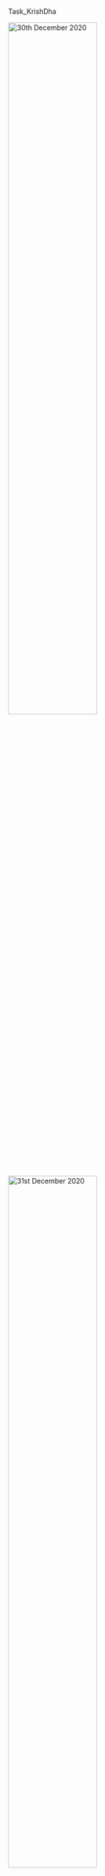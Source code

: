 Task_KrishDha
<html>
    <body>
        <!-- The grid: four columns -->
<div class="row">
    <div class="column">
      <img src="https://www.tollywood.net/wp-content/uploads/2020/10/Sai-Pallavi-repeat-romance-with-Nani-and-Sharwanand.jpg" style="width:60%;" alt="30th December 2020" onclick="myFunction(this);">
    </div>
    <div class="column">
      <img src="https://www.tollywood.net/wp-content/uploads/2020/10/Sai-Pallavi-repeat-romance-with-Nani-and-Sharwanand.jpg" style="width:60%;" alt="31st December 2020" onclick="myFunction(this);">
    </div>
    <div class="column">
      <img src="https://www.tollywood.net/wp-content/uploads/2020/10/Sai-Pallavi-repeat-romance-with-Nani-and-Sharwanand.jpg" style="width: 60%;" alt="1 jan 2021" onclick="myFunction(this);">
    </div>
    <div class="column">
      <img src="https://www.tollywood.net/wp-content/uploads/2020/10/Sai-Pallavi-repeat-romance-with-Nani-and-Sharwanand.jpg" style="width:60%;" alt="2 jan 2021" onclick="myFunction(this);">
    </div>
    <div class="column">
      <img src="https://www.tollywood.net/wp-content/uploads/2020/10/Sai-Pallavi-repeat-romance-with-Nani-and-Sharwanand.jpg" style="width:60%;" alt="2 jan 2021" onclick="myFunction(this);">
    </div>
    <div class="column">
      <img src="https://www.tollywood.net/wp-content/uploads/2020/10/Sai-Pallavi-repeat-romance-with-Nani-and-Sharwanand.jpg" style="width:60%;" alt="2 jan 2021" onclick="myFunction(this);">
    </div>
    <div class="column">
      <img src="https://www.tollywood.net/wp-content/uploads/2020/10/Sai-Pallavi-repeat-romance-with-Nani-and-Sharwanand.jpg" style="width:60%;" alt="2 jan 2021" onclick="myFunction(this);">
    </div>
    <div class="column">
      <img src="https://www.tollywood.net/wp-content/uploads/2020/10/Sai-Pallavi-repeat-romance-with-Nani-and-Sharwanand.jpg" style="width:60%;" alt="2 jan 2021" onclick="myFunction(this);">
    </div>
    <div class="column">
      <img src="https://www.tollywood.net/wp-content/uploads/2020/10/Sai-Pallavi-repeat-romance-with-Nani-and-Sharwanand.jpg" style="width:60%;" alt="2 jan 2021" onclick="myFunction(this);">
    </div>
    <div class="column">
      <img src="https://www.tollywood.net/wp-content/uploads/2020/10/Sai-Pallavi-repeat-romance-with-Nani-and-Sharwanand.jpg" style="width:60%;" alt="2 jan 2021" onclick="myFunction(this);">
    </div>
    <div class="column">
      <img src="https://www.tollywood.net/wp-content/uploads/2020/10/Sai-Pallavi-repeat-romance-with-Nani-and-Sharwanand.jpg" style="width:60%;" alt="2 jan 2021" onclick="myFunction(this);">
    </div>
    <div class="column">
      <img src="https://www.tollywood.net/wp-content/uploads/2020/10/Sai-Pallavi-repeat-romance-with-Nani-and-Sharwanand.jpg" style="width:60%;" alt="2 jan 2021" onclick="myFunction(this);">
    </div>
    <div class="column">
      <img src="https://www.tollywood.net/wp-content/uploads/2020/10/Sai-Pallavi-repeat-romance-with-Nani-and-Sharwanand.jpg" style="width:60%;" alt="2 jan 2021" onclick="myFunction(this);">
    </div>
    <div class="column">
      <img src="https://www.tollywood.net/wp-content/uploads/2020/10/Sai-Pallavi-repeat-romance-with-Nani-and-Sharwanand.jpg" style="width:60%;" alt="2 jan 2021" onclick="myFunction(this);">
    </div>
    <div class="column">
      <img src="https://www.tollywood.net/wp-content/uploads/2020/10/Sai-Pallavi-repeat-romance-with-Nani-and-Sharwanand.jpg" style="width:60%;" alt="31st December 2020" onclick="myFunction(this);">
    </div>
    <div class="column">
      <img src="https://www.tollywood.net/wp-content/uploads/2020/10/Sai-Pallavi-repeat-romance-with-Nani-and-Sharwanand.jpg" style="width: 60%;" alt="1 jan 2021" onclick="myFunction(this);">
    </div>
    <div class="column">
      <img src="https://www.tollywood.net/wp-content/uploads/2020/10/Sai-Pallavi-repeat-romance-with-Nani-and-Sharwanand.jpg" style="width:60%;" alt="2 jan 2021" onclick="myFunction(this);">
    </div>
    <div class="column">
      <img src="https://www.tollywood.net/wp-content/uploads/2020/10/Sai-Pallavi-repeat-romance-with-Nani-and-Sharwanand.jpg" style="width:60%;" alt="2 jan 2021" onclick="myFunction(this);">
    </div>
    <div class="column">
      <img src="https://www.tollywood.net/wp-content/uploads/2020/10/Sai-Pallavi-repeat-romance-with-Nani-and-Sharwanand.jpg" style="width:60%;" alt="2 jan 2021" onclick="myFunction(this);">
    </div>
    <div class="column">
      <img src="https://www.tollywood.net/wp-content/uploads/2020/10/Sai-Pallavi-repeat-romance-with-Nani-and-Sharwanand.jpg" style="width:60%;" alt="2 jan 2021" onclick="myFunction(this);">
    </div>
    <div class="column">
      <img src="https://www.tollywood.net/wp-content/uploads/2020/10/Sai-Pallavi-repeat-romance-with-Nani-and-Sharwanand.jpg" style="width:60%;" alt="2 jan 2021" onclick="myFunction(this);">
    </div>
    <div class="column">
      <img src="https://www.tollywood.net/wp-content/uploads/2020/10/Sai-Pallavi-repeat-romance-with-Nani-and-Sharwanand.jpg" style="width:60%;" alt="2 jan 2021" onclick="myFunction(this);">
    </div>
    <div class="column">
      <img src="https://www.tollywood.net/wp-content/uploads/2020/10/Sai-Pallavi-repeat-romance-with-Nani-and-Sharwanand.jpg" style="width:60%;" alt="2 jan 2021" onclick="myFunction(this);">
    </div>
    <div class="column">
      <img src="https://www.tollywood.net/wp-content/uploads/2020/10/Sai-Pallavi-repeat-romance-with-Nani-and-Sharwanand.jpg" style="width:60%;" alt="2 jan 2021" onclick="myFunction(this);">
    </div>
    <div class="column">
      <img src="https://www.tollywood.net/wp-content/uploads/2020/10/Sai-Pallavi-repeat-romance-with-Nani-and-Sharwanand.jpg" style="width:60%;" alt="2 jan 2021" onclick="myFunction(this);">
    </div>
    <div class="column">
      <img src="https://www.tollywood.net/wp-content/uploads/2020/10/Sai-Pallavi-repeat-romance-with-Nani-and-Sharwanand.jpg" style="width:60%;" alt="2 jan 2021" onclick="myFunction(this);">
    </div>
    <div class="column">
      <img src="https://www.tollywood.net/wp-content/uploads/2020/10/Sai-Pallavi-repeat-romance-with-Nani-and-Sharwanand.jpg" style="width:60%;" alt="2 jan 2021" onclick="myFunction(this);">
    </div>
    <div class="column">
      <img src="https://www.tollywood.net/wp-content/uploads/2020/10/Sai-Pallavi-repeat-romance-with-Nani-and-Sharwanand.jpg" style="width:60%;" alt="31st December 2020" onclick="myFunction(this);">
    </div>
    <div class="column">
      <img src="https://www.tollywood.net/wp-content/uploads/2020/10/Sai-Pallavi-repeat-romance-with-Nani-and-Sharwanand.jpg" style="width: 60%;" alt="1 jan 2021" onclick="myFunction(this);">
    </div>
    <div class="column">
      <img src="https://www.tollywood.net/wp-content/uploads/2020/10/Sai-Pallavi-repeat-romance-with-Nani-and-Sharwanand.jpg" style="width:60%;" alt="2 jan 2021" onclick="myFunction(this);">
    </div>
    <div class="column">
      <img src="https://www.tollywood.net/wp-content/uploads/2020/10/Sai-Pallavi-repeat-romance-with-Nani-and-Sharwanand.jpg" style="width:60%;" alt="2 jan 2021" onclick="myFunction(this);">
    </div>
    <div class="column">
      <img src="https://www.tollywood.net/wp-content/uploads/2020/10/Sai-Pallavi-repeat-romance-with-Nani-and-Sharwanand.jpg" style="width:60%;" alt="2 jan 2021" onclick="myFunction(this);">
    </div>
    <div class="column">
      <img src="https://www.tollywood.net/wp-content/uploads/2020/10/Sai-Pallavi-repeat-romance-with-Nani-and-Sharwanand.jpg" style="width:60%;" alt="2 jan 2021" onclick="myFunction(this);">
    </div>
    <div class="column">
      <img src="https://www.tollywood.net/wp-content/uploads/2020/10/Sai-Pallavi-repeat-romance-with-Nani-and-Sharwanand.jpg" style="width:60%;" alt="2 jan 2021" onclick="myFunction(this);">
    </div>
    <div class="column">
      <img src="https://www.tollywood.net/wp-content/uploads/2020/10/Sai-Pallavi-repeat-romance-with-Nani-and-Sharwanand.jpg" style="width:60%;" alt="2 jan 2021" onclick="myFunction(this);">
    </div>
    <div class="column">
      <img src="https://www.tollywood.net/wp-content/uploads/2020/10/Sai-Pallavi-repeat-romance-with-Nani-and-Sharwanand.jpg" style="width:60%;" alt="2 jan 2021" onclick="myFunction(this);">
    </div>
    <div class="column">
      <img src="https://www.tollywood.net/wp-content/uploads/2020/10/Sai-Pallavi-repeat-romance-with-Nani-and-Sharwanand.jpg" style="width:60%;" alt="2 jan 2021" onclick="myFunction(this);">
    </div>
    <div class="column">
      <img src="https://www.tollywood.net/wp-content/uploads/2020/10/Sai-Pallavi-repeat-romance-with-Nani-and-Sharwanand.jpg" style="width:60%;" alt="2 jan 2021" onclick="myFunction(this);">
    </div>
    <div class="column">
      <img src="https://www.tollywood.net/wp-content/uploads/2020/10/Sai-Pallavi-repeat-romance-with-Nani-and-Sharwanand.jpg" style="width:60%;" alt="2 jan 2021" onclick="myFunction(this);">
    </div>
    <div class="column">
      <img src="https://www.tollywood.net/wp-content/uploads/2020/10/Sai-Pallavi-repeat-romance-with-Nani-and-Sharwanand.jpg" style="width:60%;" alt="2 jan 2021" onclick="myFunction(this);">
    </div>
    <div class="column">
      <img src="https://www.tollywood.net/wp-content/uploads/2020/10/Sai-Pallavi-repeat-romance-with-Nani-and-Sharwanand.jpg" style="width:60%;" alt="31st December 2020" onclick="myFunction(this);">
    </div>
    <div class="column">
      <img src="https://www.tollywood.net/wp-content/uploads/2020/10/Sai-Pallavi-repeat-romance-with-Nani-and-Sharwanand.jpg" style="width: 60%;" alt="1 jan 2021" onclick="myFunction(this);">
    </div>
    <div class="column">
      <img src="https://www.tollywood.net/wp-content/uploads/2020/10/Sai-Pallavi-repeat-romance-with-Nani-and-Sharwanand.jpg" style="width:60%;" alt="2 jan 2021" onclick="myFunction(this);">
    </div>
    <div class="column">
      <img src="https://www.tollywood.net/wp-content/uploads/2020/10/Sai-Pallavi-repeat-romance-with-Nani-and-Sharwanand.jpg" style="width:60%;" alt="2 jan 2021" onclick="myFunction(this);">
    </div>
    <div class="column">
      <img src="https://www.tollywood.net/wp-content/uploads/2020/10/Sai-Pallavi-repeat-romance-with-Nani-and-Sharwanand.jpg" style="width:60%;" alt="2 jan 2021" onclick="myFunction(this);">
    </div>
    <div class="column">
      <img src="https://www.tollywood.net/wp-content/uploads/2020/10/Sai-Pallavi-repeat-romance-with-Nani-and-Sharwanand.jpg" style="width:60%;" alt="2 jan 2021" onclick="myFunction(this);">
    </div>
    <div class="column">
      <img src="https://www.tollywood.net/wp-content/uploads/2020/10/Sai-Pallavi-repeat-romance-with-Nani-and-Sharwanand.jpg" style="width:60%;" alt="2 jan 2021" onclick="myFunction(this);">
    </div>
    <div class="column">
      <img src="https://www.tollywood.net/wp-content/uploads/2020/10/Sai-Pallavi-repeat-romance-with-Nani-and-Sharwanand.jpg" style="width:60%;" alt="2 jan 2021" onclick="myFunction(this);">
    </div>
    <div class="column">
      <img src="https://www.tollywood.net/wp-content/uploads/2020/10/Sai-Pallavi-repeat-romance-with-Nani-and-Sharwanand.jpg" style="width:60%;" alt="2 jan 2021" onclick="myFunction(this);">
    </div>
    <div class="column">
      <img src="https://www.tollywood.net/wp-content/uploads/2020/10/Sai-Pallavi-repeat-romance-with-Nani-and-Sharwanand.jpg" style="width:60%;" alt="2 jan 2021" onclick="myFunction(this);">
    </div>
    <div class="column">
      <img src="https://www.tollywood.net/wp-content/uploads/2020/10/Sai-Pallavi-repeat-romance-with-Nani-and-Sharwanand.jpg" style="width:60%;" alt="2 jan 2021" onclick="myFunction(this);">
    </div>
    <div class="column">
      <img src="https://www.tollywood.net/wp-content/uploads/2020/10/Sai-Pallavi-repeat-romance-with-Nani-and-Sharwanand.jpg" style="width:60%;" alt="2 jan 2021" onclick="myFunction(this);">
    </div>
    <div class="column">
      <img src="https://www.tollywood.net/wp-content/uploads/2020/10/Sai-Pallavi-repeat-romance-with-Nani-and-Sharwanand.jpg" style="width:60%;" alt="2 jan 2021" onclick="myFunction(this);">
    </div>
    <div class="column">
      <img src="https://www.tollywood.net/wp-content/uploads/2020/10/Sai-Pallavi-repeat-romance-with-Nani-and-Sharwanand.jpg" style="width:60%;" alt="31st December 2020" onclick="myFunction(this);">
    </div>
    <div class="column">
      <img src="https://www.tollywood.net/wp-content/uploads/2020/10/Sai-Pallavi-repeat-romance-with-Nani-and-Sharwanand.jpg" style="width: 60%;" alt="1 jan 2021" onclick="myFunction(this);">
    </div>
    <div class="column">
      <img src="https://www.tollywood.net/wp-content/uploads/2020/10/Sai-Pallavi-repeat-romance-with-Nani-and-Sharwanand.jpg" style="width:60%;" alt="2 jan 2021" onclick="myFunction(this);">
    </div>
    <div class="column">
      <img src="https://www.tollywood.net/wp-content/uploads/2020/10/Sai-Pallavi-repeat-romance-with-Nani-and-Sharwanand.jpg" style="width:60%;" alt="2 jan 2021" onclick="myFunction(this);">
    </div>
    <div class="column">
      <img src="https://www.tollywood.net/wp-content/uploads/2020/10/Sai-Pallavi-repeat-romance-with-Nani-and-Sharwanand.jpg" style="width:60%;" alt="2 jan 2021" onclick="myFunction(this);">
    </div>
    <div class="column">
      <img src="https://www.tollywood.net/wp-content/uploads/2020/10/Sai-Pallavi-repeat-romance-with-Nani-and-Sharwanand.jpg" style="width:60%;" alt="2 jan 2021" onclick="myFunction(this);">
    </div>
    <div class="column">
      <img src="https://www.tollywood.net/wp-content/uploads/2020/10/Sai-Pallavi-repeat-romance-with-Nani-and-Sharwanand.jpg" style="width:60%;" alt="2 jan 2021" onclick="myFunction(this);">
    </div>
    <div class="column">
      <img src="https://www.tollywood.net/wp-content/uploads/2020/10/Sai-Pallavi-repeat-romance-with-Nani-and-Sharwanand.jpg" style="width:60%;" alt="2 jan 2021" onclick="myFunction(this);">
    </div>
    <div class="column">
      <img src="https://www.tollywood.net/wp-content/uploads/2020/10/Sai-Pallavi-repeat-romance-with-Nani-and-Sharwanand.jpg" style="width:60%;" alt="2 jan 2021" onclick="myFunction(this);">
    </div>
    <div class="column">
      <img src="https://www.tollywood.net/wp-content/uploads/2020/10/Sai-Pallavi-repeat-romance-with-Nani-and-Sharwanand.jpg" style="width:60%;" alt="2 jan 2021" onclick="myFunction(this);">
    </div>
    <div class="column">
      <img src="https://www.tollywood.net/wp-content/uploads/2020/10/Sai-Pallavi-repeat-romance-with-Nani-and-Sharwanand.jpg" style="width:60%;" alt="2 jan 2021" onclick="myFunction(this);">
    </div>
    <div class="column">
      <img src="https://www.tollywood.net/wp-content/uploads/2020/10/Sai-Pallavi-repeat-romance-with-Nani-and-Sharwanand.jpg" style="width:60%;" alt="2 jan 2021" onclick="myFunction(this);">
    </div>
    <div class="column">
      <img src="https://www.tollywood.net/wp-content/uploads/2020/10/Sai-Pallavi-repeat-romance-with-Nani-and-Sharwanand.jpg" style="width:60%;" alt="2 jan 2021" onclick="myFunction(this);">
    </div>
    <div class="column">
      <img src="https://www.tollywood.net/wp-content/uploads/2020/10/Sai-Pallavi-repeat-romance-with-Nani-and-Sharwanand.jpg" style="width:60%;" alt="31st December 2020" onclick="myFunction(this);">
    </div>
    <div class="column">
      <img src="https://www.tollywood.net/wp-content/uploads/2020/10/Sai-Pallavi-repeat-romance-with-Nani-and-Sharwanand.jpg" style="width: 60%;" alt="1 jan 2021" onclick="myFunction(this);">
    </div>
    <div class="column">
      <img src="https://www.tollywood.net/wp-content/uploads/2020/10/Sai-Pallavi-repeat-romance-with-Nani-and-Sharwanand.jpg" style="width:60%;" alt="2 jan 2021" onclick="myFunction(this);">
    </div>
    <div class="column">
      <img src="https://www.tollywood.net/wp-content/uploads/2020/10/Sai-Pallavi-repeat-romance-with-Nani-and-Sharwanand.jpg" style="width:60%;" alt="2 jan 2021" onclick="myFunction(this);">
    </div>
    <div class="column">
      <img src="https://www.tollywood.net/wp-content/uploads/2020/10/Sai-Pallavi-repeat-romance-with-Nani-and-Sharwanand.jpg" style="width:60%;" alt="2 jan 2021" onclick="myFunction(this);">
    </div>
    <div class="column">
      <img src="https://www.tollywood.net/wp-content/uploads/2020/10/Sai-Pallavi-repeat-romance-with-Nani-and-Sharwanand.jpg" style="width:60%;" alt="2 jan 2021" onclick="myFunction(this);">
    </div>
    <div class="column">
      <img src="https://www.tollywood.net/wp-content/uploads/2020/10/Sai-Pallavi-repeat-romance-with-Nani-and-Sharwanand.jpg" style="width:60%;" alt="2 jan 2021" onclick="myFunction(this);">
    </div>
    <div class="column">
      <img src="https://www.tollywood.net/wp-content/uploads/2020/10/Sai-Pallavi-repeat-romance-with-Nani-and-Sharwanand.jpg" style="width:60%;" alt="2 jan 2021" onclick="myFunction(this);">
    </div>
    <div class="column">
      <img src="https://www.tollywood.net/wp-content/uploads/2020/10/Sai-Pallavi-repeat-romance-with-Nani-and-Sharwanand.jpg" style="width:60%;" alt="2 jan 2021" onclick="myFunction(this);">
    </div>
    <div class="column">
      <img src="https://www.tollywood.net/wp-content/uploads/2020/10/Sai-Pallavi-repeat-romance-with-Nani-and-Sharwanand.jpg" style="width:60%;" alt="2 jan 2021" onclick="myFunction(this);">
    </div>
    <div class="column">
      <img src="https://www.tollywood.net/wp-content/uploads/2020/10/Sai-Pallavi-repeat-romance-with-Nani-and-Sharwanand.jpg" style="width:60%;" alt="2 jan 2021" onclick="myFunction(this);">
    </div>
    <div class="column">
      <img src="https://www.tollywood.net/wp-content/uploads/2020/10/Sai-Pallavi-repeat-romance-with-Nani-and-Sharwanand.jpg" style="width:60%;" alt="2 jan 2021" onclick="myFunction(this);">
    </div>
    <div class="column">
      <img src="https://www.tollywood.net/wp-content/uploads/2020/10/Sai-Pallavi-repeat-romance-with-Nani-and-Sharwanand.jpg" style="width:60%;" alt="2 jan 2021" onclick="myFunction(this);">
    </div>
    <div class="column">
      <img src="https://www.tollywood.net/wp-content/uploads/2020/10/Sai-Pallavi-repeat-romance-with-Nani-and-Sharwanand.jpg" style="width:60%;" alt="31st December 2020" onclick="myFunction(this);">
    </div>
    <div class="column">
      <img src="https://www.tollywood.net/wp-content/uploads/2020/10/Sai-Pallavi-repeat-romance-with-Nani-and-Sharwanand.jpg" style="width: 60%;" alt="1 jan 2021" onclick="myFunction(this);">
    </div>
    <div class="column">
      <img src="https://www.tollywood.net/wp-content/uploads/2020/10/Sai-Pallavi-repeat-romance-with-Nani-and-Sharwanand.jpg" style="width:60%;" alt="2 jan 2021" onclick="myFunction(this);">
    </div>
    <div class="column">
      <img src="https://www.tollywood.net/wp-content/uploads/2020/10/Sai-Pallavi-repeat-romance-with-Nani-and-Sharwanand.jpg" style="width:60%;" alt="2 jan 2021" onclick="myFunction(this);">
    </div>
    <div class="column">
      <img src="https://www.tollywood.net/wp-content/uploads/2020/10/Sai-Pallavi-repeat-romance-with-Nani-and-Sharwanand.jpg" style="width:60%;" alt="2 jan 2021" onclick="myFunction(this);">
    </div>
    <div class="column">
      <img src="https://www.tollywood.net/wp-content/uploads/2020/10/Sai-Pallavi-repeat-romance-with-Nani-and-Sharwanand.jpg" style="width:60%;" alt="2 jan 2021" onclick="myFunction(this);">
    </div>
    <div class="column">
      <img src="https://www.tollywood.net/wp-content/uploads/2020/10/Sai-Pallavi-repeat-romance-with-Nani-and-Sharwanand.jpg" style="width:60%;" alt="2 jan 2021" onclick="myFunction(this);">
    </div>
    <div class="column">
      <img src="https://www.tollywood.net/wp-content/uploads/2020/10/Sai-Pallavi-repeat-romance-with-Nani-and-Sharwanand.jpg" style="width:60%;" alt="2 jan 2021" onclick="myFunction(this);">
    </div>
    <div class="column">
      <img src="https://www.tollywood.net/wp-content/uploads/2020/10/Sai-Pallavi-repeat-romance-with-Nani-and-Sharwanand.jpg" style="width:60%;" alt="2 jan 2021" onclick="myFunction(this);">
    </div>
    <div class="column">
      <img src="https://www.tollywood.net/wp-content/uploads/2020/10/Sai-Pallavi-repeat-romance-with-Nani-and-Sharwanand.jpg" style="width:60%;" alt="2 jan 2021" onclick="myFunction(this);">
    </div>
    <div class="column">
      <img src="https://www.tollywood.net/wp-content/uploads/2020/10/Sai-Pallavi-repeat-romance-with-Nani-and-Sharwanand.jpg" style="width:60%;" alt="2 jan 2021" onclick="myFunction(this);">
    </div>
    <div class="column">
      <img src="https://www.tollywood.net/wp-content/uploads/2020/10/Sai-Pallavi-repeat-romance-with-Nani-and-Sharwanand.jpg" style="width:60%;" alt="2 jan 2021" onclick="myFunction(this);">
    </div>
    <div class="column">
      <img src="https://www.tollywood.net/wp-content/uploads/2020/10/Sai-Pallavi-repeat-romance-with-Nani-and-Sharwanand.jpg" style="width:60%;" alt="2 jan 2021" onclick="myFunction(this);">
    </div>
    <div class="column">
      <img src="https://www.tollywood.net/wp-content/uploads/2020/10/Sai-Pallavi-repeat-romance-with-Nani-and-Sharwanand.jpg" style="width:60%;" alt="31st December 2020" onclick="myFunction(this);">
    </div>
    <div class="column">
      <img src="https://www.tollywood.net/wp-content/uploads/2020/10/Sai-Pallavi-repeat-romance-with-Nani-and-Sharwanand.jpg" style="width: 60%;" alt="1 jan 2021" onclick="myFunction(this);">
    </div>
    <div class="column">
      <img src="https://www.tollywood.net/wp-content/uploads/2020/10/Sai-Pallavi-repeat-romance-with-Nani-and-Sharwanand.jpg" style="width:60%;" alt="2 jan 2021" onclick="myFunction(this);">
    </div>
    <div class="column">
      <img src="https://www.tollywood.net/wp-content/uploads/2020/10/Sai-Pallavi-repeat-romance-with-Nani-and-Sharwanand.jpg" style="width:60%;" alt="2 jan 2021" onclick="myFunction(this);">
    </div>
    <div class="column">
      <img src="https://www.tollywood.net/wp-content/uploads/2020/10/Sai-Pallavi-repeat-romance-with-Nani-and-Sharwanand.jpg" style="width:60%;" alt="2 jan 2021" onclick="myFunction(this);">
    </div>
    <div class="column">
      <img src="https://www.tollywood.net/wp-content/uploads/2020/10/Sai-Pallavi-repeat-romance-with-Nani-and-Sharwanand.jpg" style="width:60%;" alt="2 jan 2021" onclick="myFunction(this);">
    </div>
    <div class="column">
      <img src="https://www.tollywood.net/wp-content/uploads/2020/10/Sai-Pallavi-repeat-romance-with-Nani-and-Sharwanand.jpg" style="width:60%;" alt="2 jan 2021" onclick="myFunction(this);">
    </div>
    <div class="column">
      <img src="https://www.tollywood.net/wp-content/uploads/2020/10/Sai-Pallavi-repeat-romance-with-Nani-and-Sharwanand.jpg" style="width:60%;" alt="2 jan 2021" onclick="myFunction(this);">
    </div>
    <div class="column">
      <img src="https://www.tollywood.net/wp-content/uploads/2020/10/Sai-Pallavi-repeat-romance-with-Nani-and-Sharwanand.jpg" style="width:60%;" alt="2 jan 2021" onclick="myFunction(this);">
    </div>
    <div class="column">
      <img src="https://www.tollywood.net/wp-content/uploads/2020/10/Sai-Pallavi-repeat-romance-with-Nani-and-Sharwanand.jpg" style="width:60%;" alt="2 jan 2021" onclick="myFunction(this);">
    </div>
    <div class="column">
      <img src="https://www.tollywood.net/wp-content/uploads/2020/10/Sai-Pallavi-repeat-romance-with-Nani-and-Sharwanand.jpg" style="width:60%;" alt="2 jan 2021" onclick="myFunction(this);">
    </div>
    <div class="column">
      <img src="https://www.tollywood.net/wp-content/uploads/2020/10/Sai-Pallavi-repeat-romance-with-Nani-and-Sharwanand.jpg" style="width:60%;" alt="2 jan 2021" onclick="myFunction(this);">
    </div>
    <div class="column">
      <img src="https://www.tollywood.net/wp-content/uploads/2020/10/Sai-Pallavi-repeat-romance-with-Nani-and-Sharwanand.jpg" style="width:60%;" alt="2 jan 2021" onclick="myFunction(this);">
    </div>
  </div>
  
  <!-- The expanding image container -->
  <div class="container">
    <!-- Close the image -->
    <span onclick="this.parentElement.style.display='none'" class="closebtn">&times;</span>
  
    <!-- Expanded image -->
    <img id="expandedImg" style="width:100%">
  
    <!-- Image text -->
    <div id="imgtext"></div>
  </div>
    </body>
 
    <script>
        function myFunction(imgs) {
  // Get the expanded image
  var expandImg = document.getElementById("expandedImg");
  // Get the image text
  var imgText = document.getElementById("imgtext");
  // Use the same src in the expanded image as the image being clicked on from the grid
  expandImg.src = imgs.src;
  // Use the value of the alt attribute of the clickable image as text inside the expanded image
  imgText.innerHTML = imgs.alt;
  // Show the container element (hidden with CSS)
  expandImg.parentElement.style.display = "block";
}

    </script>
    <style>
        /* The grid: Four equal columns that floats next to each other */
.column {
  float: left;
  width: 15%;
  padding: 2px;
}

/* Style the images inside the grid */
.column img {
  opacity: 0.6;
  cursor: pointer;
}

.column img:hover {
  opacity: 1;
}

/* Clear floats after the columns */
.row:after {
  content: "";
  display: table;
  clear: both;
}

/* The expanding image container (positioning is needed to position the close button and the text) */
.container {
  position: relative;
  display: none;
}

/* Expanding image text */
#imgtext {
  position: absolute;
  bottom: 15px;
  left: 15px;
  color: white;
  font-size: 20px;
}

/* Closable button inside the image */
.closebtn {
  position: absolute;
  top: 10px;
  right: 15px;
  color: white;
  font-size: 35px;
  cursor: pointer;
}
    </style>
</html>
